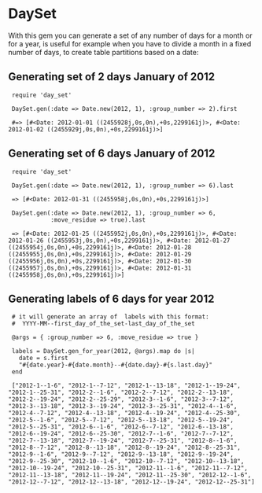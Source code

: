 DaySet
======

With this gem you can generate a set of any number of days for a month
or for a year, is useful for example when you have to divide a month
in a fixed number of days, to create table partitions based on a date:


Generating set of 2 days January of 2012
--------------------------------------

     require 'day_set'
	 
	 DaySet.gen(:date => Date.new(2012, 1), :group_number => 2).first
	 
	 #=> [#<Date: 2012-01-01 ((2455928j,0s,0n),+0s,2299161j)>, #<Date: 2012-01-02 ((2455929j,0s,0n),+0s,2299161j)>]
 
Generating set of 6 days January of 2012
--------------------------------------

     require 'day_set'
	 
	 DaySet.gen(:date => Date.new(2012, 1), :group_number => 6).last
	 
     => [#<Date: 2012-01-31 ((2455958j,0s,0n),+0s,2299161j)>]
     
	 DaySet.gen(:date => Date.new(2012, 1), :group_number => 6, 
                :move_residue => true).last
	 
	 => [#<Date: 2012-01-25 ((2455952j,0s,0n),+0s,2299161j)>, #<Date: 2012-01-26 ((2455953j,0s,0n),+0s,2299161j)>, #<Date: 2012-01-27 ((2455954j,0s,0n),+0s,2299161j)>, #<Date: 2012-01-28 ((2455955j,0s,0n),+0s,2299161j)>, #<Date: 2012-01-29 ((2455956j,0s,0n),+0s,2299161j)>, #<Date: 2012-01-30 ((2455957j,0s,0n),+0s,2299161j)>, #<Date: 2012-01-31 ((2455958j,0s,0n),+0s,2299161j)>]


Generating labels of 6 days for year 2012
--------------------------------------

     # it will generate an array of  labels with this format:
	 #  YYYY-MM--first_day_of_the_set-last_day_of_the_set 

     @args = { :group_number => 6, :move_residue => true }
 
     labels = DaySet.gen_for_year(2012, @args).map do |s|
       date = s.first
       "#{date.year}-#{date.month}--#{date.day}-#{s.last.day}"
     end
	
     ["2012-1--1-6", "2012-1--7-12", "2012-1--13-18", "2012-1--19-24", "2012-1--25-31", "2012-2--1-6", "2012-2--7-12", "2012-2--13-18", "2012-2--19-24", "2012-2--25-29", "2012-3--1-6", "2012-3--7-12", "2012-3--13-18", "2012-3--19-24", "2012-3--25-31", "2012-4--1-6", "2012-4--7-12", "2012-4--13-18", "2012-4--19-24", "2012-4--25-30", "2012-5--1-6", "2012-5--7-12", "2012-5--13-18", "2012-5--19-24", "2012-5--25-31", "2012-6--1-6", "2012-6--7-12", "2012-6--13-18", "2012-6--19-24", "2012-6--25-30", "2012-7--1-6", "2012-7--7-12", "2012-7--13-18", "2012-7--19-24", "2012-7--25-31", "2012-8--1-6", "2012-8--7-12", "2012-8--13-18", "2012-8--19-24", "2012-8--25-31", "2012-9--1-6", "2012-9--7-12", "2012-9--13-18", "2012-9--19-24", "2012-9--25-30", "2012-10--1-6", "2012-10--7-12", "2012-10--13-18", "2012-10--19-24", "2012-10--25-31", "2012-11--1-6", "2012-11--7-12", "2012-11--13-18", "2012-11--19-24", "2012-11--25-30", "2012-12--1-6", "2012-12--7-12", "2012-12--13-18", "2012-12--19-24", "2012-12--25-31"]

